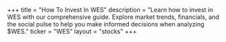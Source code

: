 +++
title = "How To Invest In WES"
description = "Learn how to invest in WES with our comprehensive guide. Explore market trends, financials, and the social pulse to help you make informed decisions when analyzing $WES."
ticker = "WES"
layout = "stocks"
+++

